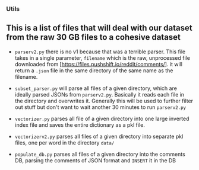 ### Utils

## This is a list of files that will deal with our dataset from the raw 30 GB files to a cohesive dataset

* ```parserv2.py``` there is no v1 because that was a terrible parser. This file takes in a single parameter, ```filename``` which is the raw, unprocessed file downloaded from [https://files.pushshift.io/reddit/comments/]. it will return a ```.json``` file in the same directory of the same name as the filename.

* ```subset_parser.py``` will parse all files of a given directory, which are ideally parsed JSONs from ```parserv2.py```. Basically it reads each file in the directory and overwrites it. Generally this will be used to further filter out stuff but don't want to wait another 30 minutes to run ```parserv2.py```

* ```vectorizer.py``` parses all file of a given directory into one large inverted index file and saves the entire dictionary as a pkl file.

* ```vectorizerv2.py``` parses all files of a given directory into separate pkl files, one per word in the directory ```data/```

* ```populate_db.py``` parses all files of a given directory into the comments DB, parsing the comments of JSON format and ```INSERT``` it in the DB